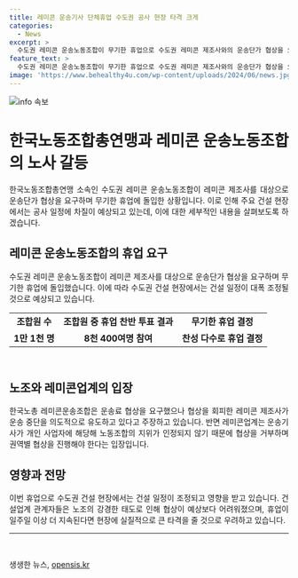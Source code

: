 ```yaml
---
title: 레미콘 운송기사 단체휴업 수도권 공사 현장 타격 크게
categories:
  - News
excerpt: >
  수도권 레미콘 운송노동조합이 무기한 휴업으로 수도권 레미콘 제조사와의 운송단가 협상을 요구하고, 주요 건설사들의 공사 일정에 영향을 미칠 것으로 전망되고 있습니다. 레미콘운송조합은 조합원들의 찬반 투표 결과에 따라 휴업을 결정하고, 레미콘업계는 운송기사가 개인 사업자로 노동조합의 지위가 없다고 주장하고 있습니다. 이에 따라 수도권 건설 현장에서는 영향이 예상되며, 건설업계 관계자는 협상이 지연된다면 현장에 큰 타격이 있을 것으로 우려하고 있습니다.
feature_text: >
  수도권 레미콘 운송노동조합이 무기한 휴업으로 수도권 레미콘 제조사와의 운송단가 협상을 요구하고, 주요 건설사들의 공사 일정에 영향을 미칠 것으로 전망되고 있습니다. 레미콘운송조합은 조합원들의 찬반 투표 결과에 따라 휴업을 결정하고, 레미콘업계는 운송기사가 개인 사업자로 노동조합의 지위가 없다고 주장하고 있습니다. 이에 따라 수도권 건설 현장에서는 영향이 예상되며, 건설업계 관계자는 협상이 지연된다면 현장에 큰 타격이 있을 것으로 우려하고 있습니다.
image: 'https://www.behealthy4u.com/wp-content/uploads/2024/06/news.jpg'
---
```


<p><img src="https://www.behealthy4u.com/wp-content/uploads/2024/06/news.jpg" alt="info 속보" /></p>

<h1 data-ke-size="size24" style="text-align: justify;">한국노동조합총연맹과 레미콘 운송노동조합의 노사 갈등</h1>

<p data-ke-size="size16" style="text-align: justify;">한국노동조합총연맹 소속인 수도권 레미콘 운송노동조합이 레미콘 제조사를 대상으로 운송단가 협상을 요구하며 무기한 휴업에 돌입한 상황입니다. 이로 인해 주요 건설 현장에서는 공사 일정에 차질이 예상되고 있는데, 이에 대한 세부적인 내용을 살펴보도록 하겠습니다.</p>

<h2 data-ke-size="size24" style="text-align: justify;">레미콘 운송노동조합의 휴업 요구</h2>

<p data-ke-size="size16" style="text-align: justify;">수도권 레미콘 운송노동조합이 레미콘 제조사를 대상으로 운송단가 협상을 요구하며 무기한 휴업에 돌입했습니다. 이에 따라 수도권 건설 현장에서는 건설 일정이 대폭 조정될 것으로 예상되고 있습니다.</p>

<table style="width: 713px; height: 90px; margin-left: auto; margin-right: auto;">
<tbody>
<tr>
<td style="text-align: center; height: 17px;"><b>조합원 수</b></td>
<td style="text-align: center; height: 17px;"><b>조합원 중 휴업 찬반 투표 결과</b></td>
<td style="text-align: center; height: 17px;"><b>무기한 휴업 결정</b></td>
</tr>
<tr>
<td style="text-align: center; height: 17px;"><b>1만 1천 명</b></td>
<td style="text-align: center; height: 17px;"><b>8천 400여명 참여</b></td>
<td style="text-align: center; height: 17px;"><b>찬성 다수로 휴업 결정</b></td>
</tr>
</tbody>
</table>

<h2 data-ke-size="size24" style="text-align: justify;">노조와 레미콘업계의 입장</h2>

<p data-ke-size="size16" style="text-align: justify;">한국노총 레미콘운송조합은 운송료 협상을 요구했으나 협상을 회피한 레미콘 제조사가 운송 중단을 의도적으로 유도하고 있다고 주장하고 있습니다. 반면 레미콘업계는 운송기사가 개인 사업자에 해당해 노동조합의 지위가 인정되지 않기 때문에 협상을 거부하며 권역별 협상을 진행해야 한다는 입장입니다.</p>

<h2 data-ke-size="size24" style="text-align: justify;">영향과 전망</h2>

<p data-ke-size="size16" style="text-align: justify;">이번 휴업으로 수도권 건설 현장에서는 건설 일정이 조정되고 영향을 받고 있습니다. 건설업계 관계자들은 노조의 강경한 태도로 인해 협상이 예상보다 어려워졌으며, 휴업이 일주일 이상 더 지속된다면 현장에 실질적으로 큰 타격을 줄 것으로 우려하고 있습니다.</p>

<hr data-ke-size="size24">

<p data-ke-size="size16">&nbsp;</p>
생생한 뉴스, <a href="https://opensis.kr" rel="dofollow">opensis.kr</a>


